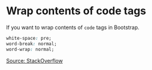 # Wrap contents of code tags

If you want to wrap contents of `code` tags in Bootstrap.

```css
white-space: pre;
word-break: normal;
word-wrap: normal;
```

[Source: StackOverflow](http://stackoverflow.com/questions/16445229/prevent-automatic-line-breaks-in-a-code-tag)
